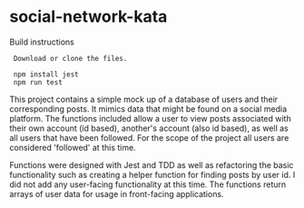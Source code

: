 # social-network-kata

Build instructions
``` 
 Download or clone the files.

 npm install jest
 npm run test
```

This project contains a simple mock up of a database of users and their corresponding posts. It mimics data that might be found on a social media platform. The functions included allow a user to view posts associated with their own account (id based), another's account (also id based), as well as all users that have been followed. For the scope of the project all users are considered 'followed' at this time.

Functions were designed with Jest and TDD as well as refactoring the basic functionality such as creating a helper function for finding posts by user id. I did not add any user-facing functionality at this time. The functions return arrays of user data for usage in front-facing applications.